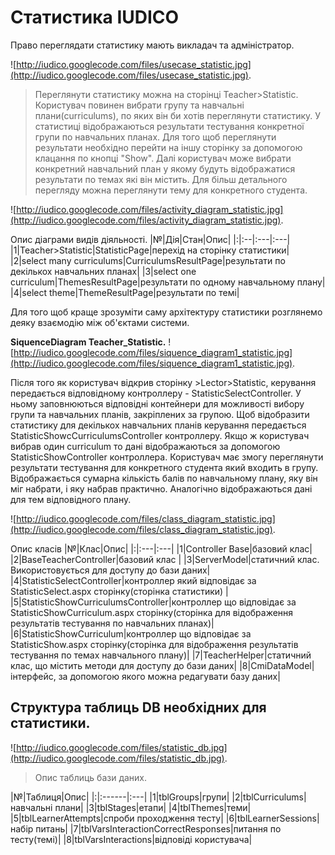 # Cтатистика IUDICO #

Право переглядати статистику мають викладач та адміністратор.

![http://iudico.googlecode.com/files/usecase_statistic.jpg](http://iudico.googlecode.com/files/usecase_statistic.jpg).

> Переглянути статистику можна на сторінці Teacher>Statistic. Користувач повинен вибрати
групу та навчальні плани(curriculums), по яких він би хотів переглянути статистику. У статистиці відображаються результати тестування конкретної групи по навчальних планах. Для того щоб переглянути результати необхідно перейти на іншу сторінку за допомогою клацання по кнопці "Show". Далі користувач може вибрати конкретний навчальний план у якому будуть відображатися результати по темах які він містить. Для більш детального перегляду можна переглянути тему для конкретного студента.

![http://iudico.googlecode.com/files/activity_diagram_statistic.jpg](http://iudico.googlecode.com/files/activity_diagram_statistic.jpg).


Опис діаграми видів діяльності.
|№|Дія|Стан|Опис|
|:|:--|:---|:---|
|1|Teacher>Statistic|StatisticPage|перехід на сторінку статистики|
|2|select many curriculums|CurriculumsResultPage|результати по декількох навчальних планах|
|3|select one curriculum|ThemesResultPage|результати по одному навчальному плану|
|4|select theme|ThemeResultPage|результати по темі|



Для того щоб краще зрозуміти  саму архітектуру статистики розглянемо деяку взаємодію між
об'єктами системи.

**SiquenceDiagram Teacher\_Statistic.**
![http://iudico.googlecode.com/files/siquence_diagram1_statistic.jpg](http://iudico.googlecode.com/files/siquence_diagram1_statistic.jpg).

Після того як користувач відкрив сторінку  >Lector>Statistic, керування передається відповідному контроллеру -  StatisticSelectController. У ньому заповнюються відповідні контейнери для можливості вибору групи та навчальних планів, закріплених за групою. Щоб відобразити статистику для декількох навчальних планів керування передається StatisticShowсСurriculumsController контроллеру. Якщо ж користувач вибрав один curriculum то дані відображаються за допомогою StatisticShowController контроллера.
Користувач має змогу переглянути результати тестування  для конкретного студента який входить в групу.  Відображається сумарна кількість балів по навчальному плану, яку він міг набрати, і яку набрав практично. Аналогічно відображаються дані для тем відповідного плану.

![http://iudico.googlecode.com/files/class_diagram_statistic.jpg](http://iudico.googlecode.com/files/class_diagram_statistic.jpg).

Опис класів
|№|Клас|Опис|
|:|:---|:---|
|1|Controller Base|базовий клас|
|2|BaseTeacherController|базовий клас |
|3|ServerModel|статичний клас. Використовується для доступу до бази даних|
|4|StatisticSelectController|контроллер який відповідає за StatisticSelect.aspx сторінку(сторінка статистики) |
|5|StatisticShowCurriculumsController|контроллер що відповідає за StatisticShowCurriculum.aspx сторінку(сторінка для відображення результатів тестування по навчальних планах)|
|6|StatisticShowCurriculum|контроллер що відповідає за StatisticShow.aspx сторінку(сторінка для відображення результатів тестування по темах навчального плану)|
|7|TeacherHelper|статичний клас, що містить методи для доступу до бази даних|
|8|CmiDataModel|інтерфейс, за допомогою якого можна редагувати базу даних|

## Структура таблиць DB необхідних для статистики. ##

![http://iudico.googlecode.com/files/statistic_db.jpg](http://iudico.googlecode.com/files/statistic_db.jpg).


> Опис таблиць бази даних.

|№|Таблиця|Опис|
|:|:------|:---|
|1|tblGroups|групи|
|2|tblCurriculums|навчальні плани|
|3|tblStages|етапи|
|4|tblThemes|теми|
|5|tblLearnerAttempts|спроби проходження тесту|
|6|tblLearnerSessions|набір  питань|
|7|tblVarsInteractionCorrectResponses|питання по тесту(темі)|
|8|tblVarsInteractions|відповіді користувача|